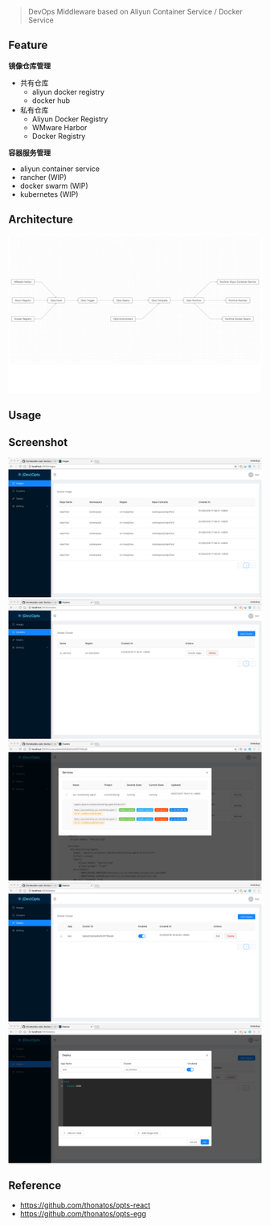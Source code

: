 > DevOps Middleware based on Aliyun Container Service / Docker Service

## Feature

**镜像仓库管理**

- 共有仓库
	- aliyun docker registry
	- docker hub
- 私有仓库 
	- Aliyun Docker Registry
	- WMware Harbor 
	- Docker Registry


**容器服务管理**

- aliyun container service
- rancher (WIP)
- docker swarm (WIP)
- kubernetes (WIP)

## Architecture

![](./assets/comp-relation.png)

## Usage


## Screenshot

![](./assets/screenshot-images.png)
![](./assets/screenshot-clusters.png)
![](./assets/screenshot-services.png)
![](./assets/screenshot-deploys-list.png)
![](./assets/screenshot-deploys-detail.png)

## Reference

- https://github.com/thonatos/opts-react
- https://github.com/thonatos/opts-egg
